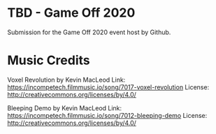 # TBD - Game Off 2020
 Submission for the Game Off 2020 event host by Github.


# Music Credits 
Voxel Revolution by Kevin MacLeod
Link: https://incompetech.filmmusic.io/song/7017-voxel-revolution
License: http://creativecommons.org/licenses/by/4.0/

Bleeping Demo by Kevin MacLeod
Link: https://incompetech.filmmusic.io/song/7012-bleeping-demo
License: http://creativecommons.org/licenses/by/4.0/
